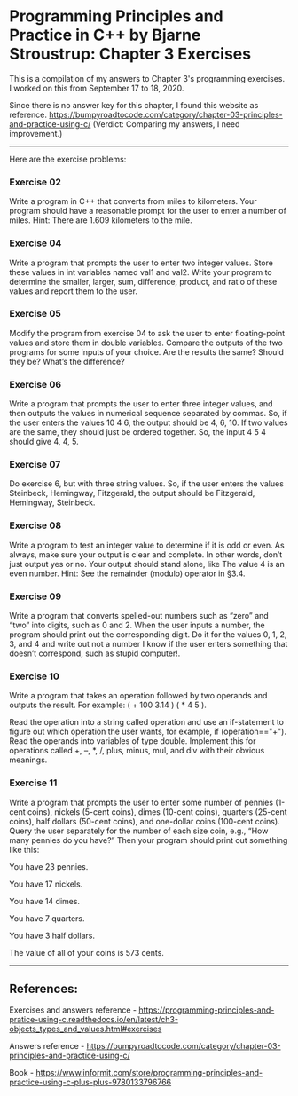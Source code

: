 
# Programming Principles and Practice in C++ by Bjarne Stroustrup: Chapter 3 Exercises

This is a compilation of my answers to Chapter 3's programming exercises. I worked on this from September 17 to 18, 2020.

Since there is no answer key for this chapter, I found this website as reference. https://bumpyroadtocode.com/category/chapter-03-principles-and-practice-using-c/
(Verdict: Comparing my answers, I need improvement.)

--------

Here are the exercise problems:

### Exercise 02

Write a program in C++ that converts from miles to kilometers. Your program should have a reasonable prompt for the user to enter a number of miles. Hint: There are 1.609 kilometers to the mile.

### Exercise 04

Write a program that prompts the user to enter two integer values. Store these values in int variables named val1 and val2. Write your program to determine the smaller, larger, sum, difference, product, and ratio of these values and report them to the user.

### Exercise 05

Modify the program from exercise 04 to ask the user to enter floating-point values and store them in double variables. Compare the outputs of the two programs for some inputs of your choice. Are the results the same? Should they be? What’s the difference?

### Exercise 06

Write a program that prompts the user to enter three integer values, and then outputs the values in numerical sequence separated by commas. So, if the user enters the values 10 4 6, the output should be 4, 6, 10. If two values are the same, they should just be ordered together. So, the input 4 5 4 should give 4, 4, 5.

### Exercise 07
Do exercise 6, but with three string values. So, if the user enters the values Steinbeck, Hemingway, Fitzgerald, the output should be Fitzgerald, Hemingway, Steinbeck.

### Exercise 08
Write a program to test an integer value to determine if it is odd or even. As always, make sure your output is clear and complete. In other words, don’t just output yes or no. Your output should stand alone, like The value 4 is an even number. Hint: See the remainder (modulo) operator in §3.4.

### Exercise 09
Write a program that converts spelled-out numbers such as “zero” and “two” into digits, such as 0 and 2. When the user inputs a number, the program should print out the corresponding digit. Do it for the values 0, 1, 2, 3, and 4 and write out not a number I know if the user enters something that doesn’t correspond, such as stupid computer!.

### Exercise 10
Write a program that takes an operation followed by two operands and outputs the result. For example: ( + 100 3.14 ) ( * 4 5 ).

Read the operation into a string called operation and use an if-statement to figure out which operation the user wants, for example, if (operation=="+"). Read the operands into variables of type double. Implement this for operations called +, –, *, /, plus, minus, mul, and div with their obvious meanings.

### Exercise 11
Write a program that prompts the user to enter some number of pennies (1-cent coins), nickels (5-cent coins), dimes (10-cent coins), quarters (25-cent coins), half dollars (50-cent coins), and one-dollar coins (100-cent coins). Query the user separately for the number of each size coin, e.g., “How many pennies do you have?” Then your program should print out something like this:

You have 23 pennies.

You have 17 nickels.

You have 14 dimes.

You have 7 quarters.

You have 3 half dollars.

The value of all of your coins is 573 cents.

--------

## References:

Exercises and answers reference - https://programming-principles-and-pratice-using-c.readthedocs.io/en/latest/ch3-objects_types_and_values.html#exercises

Answers reference - https://bumpyroadtocode.com/category/chapter-03-principles-and-practice-using-c/

Book - https://www.informit.com/store/programming-principles-and-practice-using-c-plus-plus-9780133796766


